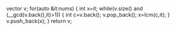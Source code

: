 vector<int> v;
for(auto &it:nums)
{
int x=it;
while(v.size() and (__gcd(v.back(),it)>1))
{
int c=v.back();
v.pop_back();
x=lcm(c,it);
}
v.push_back(x);
}
return v;